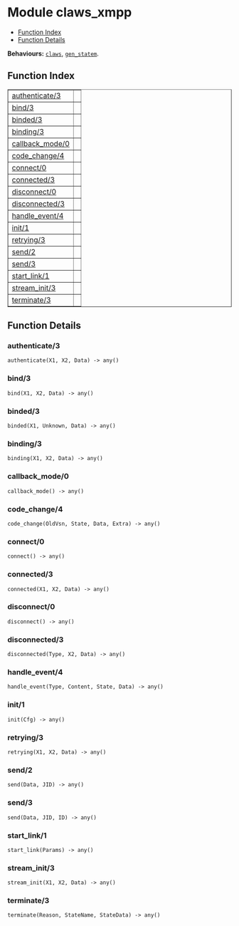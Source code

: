 

# Module claws_xmpp #
* [Function Index](#index)
* [Function Details](#functions)

__Behaviours:__ [`claws`](claws.md), [`gen_statem`](gen_statem.md).

<a name="index"></a>

## Function Index ##


<table width="100%" border="1" cellspacing="0" cellpadding="2" summary="function index"><tr><td valign="top"><a href="#authenticate-3">authenticate/3</a></td><td></td></tr><tr><td valign="top"><a href="#bind-3">bind/3</a></td><td></td></tr><tr><td valign="top"><a href="#binded-3">binded/3</a></td><td></td></tr><tr><td valign="top"><a href="#binding-3">binding/3</a></td><td></td></tr><tr><td valign="top"><a href="#callback_mode-0">callback_mode/0</a></td><td></td></tr><tr><td valign="top"><a href="#code_change-4">code_change/4</a></td><td></td></tr><tr><td valign="top"><a href="#connect-0">connect/0</a></td><td></td></tr><tr><td valign="top"><a href="#connected-3">connected/3</a></td><td></td></tr><tr><td valign="top"><a href="#disconnect-0">disconnect/0</a></td><td></td></tr><tr><td valign="top"><a href="#disconnected-3">disconnected/3</a></td><td></td></tr><tr><td valign="top"><a href="#handle_event-4">handle_event/4</a></td><td></td></tr><tr><td valign="top"><a href="#init-1">init/1</a></td><td></td></tr><tr><td valign="top"><a href="#retrying-3">retrying/3</a></td><td></td></tr><tr><td valign="top"><a href="#send-2">send/2</a></td><td></td></tr><tr><td valign="top"><a href="#send-3">send/3</a></td><td></td></tr><tr><td valign="top"><a href="#start_link-1">start_link/1</a></td><td></td></tr><tr><td valign="top"><a href="#stream_init-3">stream_init/3</a></td><td></td></tr><tr><td valign="top"><a href="#terminate-3">terminate/3</a></td><td></td></tr></table>


<a name="functions"></a>

## Function Details ##

<a name="authenticate-3"></a>

### authenticate/3 ###

`authenticate(X1, X2, Data) -> any()`

<a name="bind-3"></a>

### bind/3 ###

`bind(X1, X2, Data) -> any()`

<a name="binded-3"></a>

### binded/3 ###

`binded(X1, Unknown, Data) -> any()`

<a name="binding-3"></a>

### binding/3 ###

`binding(X1, X2, Data) -> any()`

<a name="callback_mode-0"></a>

### callback_mode/0 ###

`callback_mode() -> any()`

<a name="code_change-4"></a>

### code_change/4 ###

`code_change(OldVsn, State, Data, Extra) -> any()`

<a name="connect-0"></a>

### connect/0 ###

`connect() -> any()`

<a name="connected-3"></a>

### connected/3 ###

`connected(X1, X2, Data) -> any()`

<a name="disconnect-0"></a>

### disconnect/0 ###

`disconnect() -> any()`

<a name="disconnected-3"></a>

### disconnected/3 ###

`disconnected(Type, X2, Data) -> any()`

<a name="handle_event-4"></a>

### handle_event/4 ###

`handle_event(Type, Content, State, Data) -> any()`

<a name="init-1"></a>

### init/1 ###

`init(Cfg) -> any()`

<a name="retrying-3"></a>

### retrying/3 ###

`retrying(X1, X2, Data) -> any()`

<a name="send-2"></a>

### send/2 ###

`send(Data, JID) -> any()`

<a name="send-3"></a>

### send/3 ###

`send(Data, JID, ID) -> any()`

<a name="start_link-1"></a>

### start_link/1 ###

`start_link(Params) -> any()`

<a name="stream_init-3"></a>

### stream_init/3 ###

`stream_init(X1, X2, Data) -> any()`

<a name="terminate-3"></a>

### terminate/3 ###

`terminate(Reason, StateName, StateData) -> any()`

